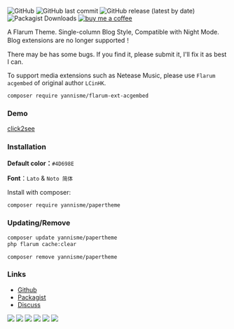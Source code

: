 ![GitHub](https://img.shields.io/github/license/yannisme/flarum-paper-theme?style=flat-square) ![GitHub last commit](https://img.shields.io/github/last-commit/yannisme/flarum-paper-theme?style=flat-square) ![GitHub release (latest by date)](https://img.shields.io/github/v/release/yannisme/flarum-paper-theme?style=flat-square) ![Packagist Downloads](https://img.shields.io/packagist/dt/yannisme/papertheme?style=flat-square) [![buy me a coffee](https://img.shields.io/badge/donate-buy%20me%20a%20coffee-yellow?label=Donate&style=flat-square)](https://paypal.me/toyannis?country.x=C2&locale.x=zh_XC)

A Flarum Theme. Single-column Blog Style, Compatible with Night Mode. Blog extensions are no longer supported！

There may be has some bugs. If you find it, please submit it, I'll fix it as best I can.

To support media extensions such as Netease Music, please use `Flarum acgembed` of original author `LCinHK`.

```
composer require yannisme/flarum-ext-acgembed
```

### Demo

[click2see](https://yannisme.com/)

### Installation
**Default color：**`#4D698E`

**Font**：`Lato` & `Noto 简体`

Install with composer:

```sh
composer require yannisme/papertheme
```

### Updating/Remove

```sh
composer update yannisme/papertheme
php flarum cache:clear
```

```
composer remove yannisme/papertheme
```

### Links

- [Github](https://github.com/yannisme/flarum-paper-theme)
- [Packagist](https://packagist.org/packages/yannisme/papertheme)
- [Discuss](https://discuss.yannisme.com/d/32-paper)



![](https://s2.loli.net/2021/12/12/WFyAfx7Nsknit8w.jpg)
![](https://s2.loli.net/2021/12/12/3JbDgaRBCsYMWTe.jpg)
![](https://s2.loli.net/2021/12/12/IuLbzkW6EYmKcv2.jpg)
![](https://s2.loli.net/2021/12/12/2BoEQ57yUZqDg1v.jpg)
![](https://s2.loli.net/2021/12/12/6a7RuOWNyeGLJsD.jpg)
![](https://s2.loli.net/2021/12/12/XfSlNqpHrUzL216.jpg)
